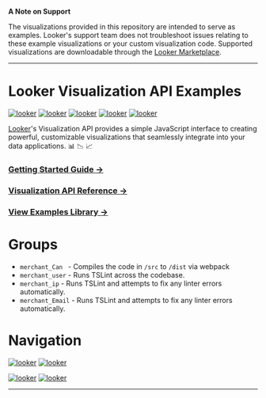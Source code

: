 
**A Note on Support**

The visualizations provided in this repository are intended to serve as examples. Looker's support team does not troubleshoot issues relating to these example visualizations or your custom visualization code. Supported visualizations are downloadable through the [Looker Marketplace](https://docs.looker.com/data-modeling/marketplace). 

----

# Looker Visualization API Examples 
[![looker](https://custom-icon-badges.demolab.com/badge/count-analytics%20per%20wallet-blue.svg?logo=line-chart-line_224)](https:dashboards/8281 "Дашборд на подсчет количества элементов по кошелькам")
[![looker](https://custom-icon-badges.demolab.com/badge/count-analytics%20per%20cards-blue.svg?logo=line-chart-line_224)](https:dashboards/8281 "Дашборд на подсчет количества элементов по картам")
[![looker](https://custom-icon-badges.demolab.com/badge/sum-analytics%20per%20wallet-blue.svg?logo=pie-chart-line_22)](https:dashboards/8281 "Дашборд на подсчет суммы по кошелькам")
[![looker](https://custom-icon-badges.demolab.com/badge/sum-analytics%20per%20cards-blue.svg?logo=pie-chart-line_22)](https:dashboards/8281 "Дашборд на подсчет суммы по картам")
[![looker](https://custom-icon-badges.demolab.com/badge/User-anomaly%20check-blue.svg?logo=flow-chart_2244)](https:dashboards/8281 "Дашборд на подсчет суммы по картам")

[Looker](https://looker.com/)'s Visualization API provides a simple JavaScript interface to creating powerful, customizable visualizations that seamlessly integrate into your data applications. :bar_chart: :chart_with_downwards_trend: :chart_with_upwards_trend:

### [Getting Started Guide &rarr;](docs/getting_started.md)

### [Visualization API Reference &rarr;](docs/api_reference.md)

### [View Examples Library &rarr;](src/examples)


# Groups

* `merchant_Can ` - Compiles the code in `/src` to `/dist` via webpack
* `merchant_user` - Runs TSLint across the codebase.
* `merchant_ip` - Runs TSLint and attempts to fix any linter errors automatically.
* `merchant_Email` - Runs TSLint and attempts to fix any linter errors automatically.

# Navigation

[![looker](https://custom-icon-badges.demolab.com/badge/operation%20type%20pay—out-ffffff.svg?logo=fold-up_11)](https:dashboards/8281 "подсчет количества операций типа pay-out по условиям указанным в тайтле asf")
[![looker](https://custom-icon-badges.demolab.com/badge/operation%20type%20pay—in-ffffff.svg?logo=fold-down_22)](https:dashboards/8281 "подсчет количества операций типа pay-in по условиям указанным в тайтле asf")

[![looker](https://custom-icon-badges.demolab.com/badge/analytics%20User+Can-ffffff.svg?logo=bar-chart-2-line_22)](https:dashboards/8281 "аналитика по срезам юзера и платежного средства")
[![looker](https://custom-icon-badges.demolab.com/badge/analytics%20per%20decline/success%20transactions-ffffff.svg?logo=table-line_22)](https:dashboards/8281 "аналитика по срезам юзера и платежного средства")

----

